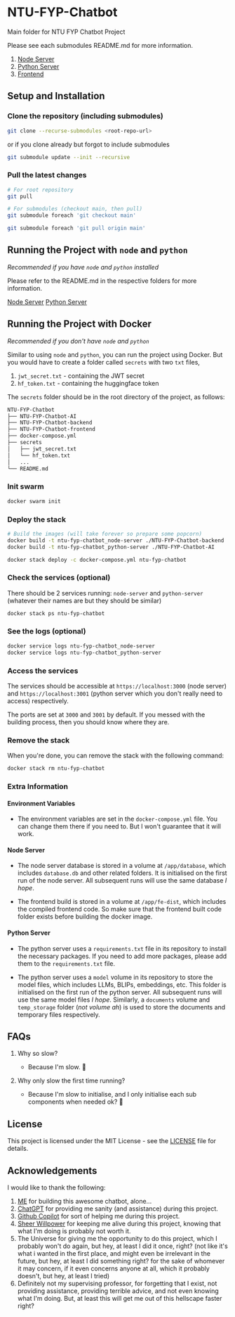 # NTU-FYP-Chatbot

Main folder for NTU FYP Chatbot Project

Please see each submodules README.md for more information.

1. [Node Server](./NTU-FYP-Chatbot-backend/README.md)
2. [Python Server](./NTU-FYP-Chatbot-AI/README.md)
3. [Frontend](./NTU-FYP-Chatbot-frontend/README.md)

## Setup and Installation

### Clone the repository (including submodules)

```bash
git clone --recurse-submodules <root-repo-url>
```

or if you clone already but forgot to include submodules

```bash
git submodule update --init --recursive
```

### Pull the latest changes

```bash
# For root repository
git pull

# For submodules (checkout main, then pull)
git submodule foreach 'git checkout main'

git submodule foreach 'git pull origin main'
```

## Running the Project with `node` and `python`

_Recommended if you have `node` and `python` installed_

Please refer to the README.md in the respective folders for more information.

[Node Server](./NTU-FYP-Chatbot-backend/README.md#setup-and-installation)
[Python Server](./NTU-FYP-Chatbot-AI/README.md#setup-and-installation)

## Running the Project with Docker

_Recommended if you don't have `node` and `python`_

Similar to using `node` and `python`, you can run the project using Docker. But you would have to create a folder called `secrets` with two `txt` files,

1. `jwt_secret.txt` - containing the JWT secret
2. `hf_token.txt` - containing the huggingface token

The `secrets` folder should be in the root directory of the project, as follows:

```txt
NTU-FYP-Chatbot
├── NTU-FYP-Chatbot-AI
├── NTU-FYP-Chatbot-backend
├── NTU-FYP-Chatbot-frontend
├── docker-compose.yml
├── secrets
│   ├── jwt_secret.txt
│   └── hf_token.txt
│   ...
└── README.md
```

### Init swarm

```bash
docker swarm init
```

### Deploy the stack

```bash
# Build the images (will take forever so prepare some popcorn)
docker build -t ntu-fyp-chatbot_node-server ./NTU-FYP-Chatbot-backend
docker build -t ntu-fyp-chatbot_python-server ./NTU-FYP-Chatbot-AI

docker stack deploy -c docker-compose.yml ntu-fyp-chatbot
```

### Check the services (optional)

There should be 2 services running: `node-server` and `python-server` (whatever their names are but they should be similar)

```bash
docker stack ps ntu-fyp-chatbot
```

### See the logs (optional)

```bash
docker service logs ntu-fyp-chatbot_node-server
docker service logs ntu-fyp-chatbot_python-server
```

### Access the services

The services should be accessible at `https://localhost:3000` (node server) and `https://localhost:3001` (python server which you don't really need to access) respectively.

The ports are set at `3000` and `3001` by default. If you messed with the building process, then you should know where they are.

### Remove the stack

When you're done, you can remove the stack with the following command:

```bash
docker stack rm ntu-fyp-chatbot
```

### Extra Information

#### Environment Variables

- The environment variables are set in the `docker-compose.yml` file. You can change them there if you need to. But I won't guarantee that it will work.

#### Node Server

- The node server database is stored in a volume at `/app/database`, which includes `database.db` and other related folders. It is initialised on the first run of the node server. All subsequent runs will use the same database _I hope_.

- The frontend build is stored in a volume at `/app/fe-dist`, which includes the compiled frontend code. So make sure that the frontend built code folder exists before building the docker image.

#### Python Server

- The python server uses a `requirements.txt` file in its repository to install the necessary packages. If you need to add more packages, please add them to the `requirements.txt` file.

- The python server uses a `model` volume in its repository to store the model files, which includes LLMs, BLIPs, embeddings, etc. This folder is initialised on the first run of the python server. All subsequent runs will use the same model files _I hope_. Similarly, a `documents` volume and `temp_storage` folder (_not volume ah_) is used to store the documents and temporary files respectively.

## FAQs

1. Why so slow?

   - Because I'm slow. 🐢

2. Why only slow the first time running?

   - Because I'm slow to initialise, and I only initialise each sub components when needed ok? 🐢

## License

This project is licensed under the MIT License - see the [LICENSE](LICENSE) file for details.

## Acknowledgements

I would like to thank the following:

1. [ME](https://github.com/bryanluwz) for building this awesome chatbot, alone...
2. [ChatGPT](https://chat.open.ai/) for providing me sanity (and assistance) during this project.
3. [Github Copilot](https://copilot.github.com/) for sort of helping me during this project.
4. [Sheer Willpower](https://www.youtube.com/watch?v=ZXsQAXx_ao0) for keeping me alive during this project, knowing that what I'm doing is probably not worth it.
5. The Universe for giving me the opportunity to do this project, which I probably won't do again, but hey, at least I did it once, right? (not like it's what i wanted in the first place, and might even be irrelevant in the future, but hey, at least I did something right? for the sake of whomever it may concern, if it even concerns anyone at all, which it probably doesn't, but hey, at least I tried)
6. Definitely not my supervising professor, for forgetting that I exist, not providing assistance, providing terrible advice, and not even knowing what I'm doing. But, at least this will get me out of this hellscape faster right?
